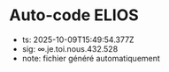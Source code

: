 # Auto-code ELIOS
- ts: 2025-10-09T15:49:54.377Z
- sig: ∞.je.toi.nous.432.528
- note: fichier généré automatiquement